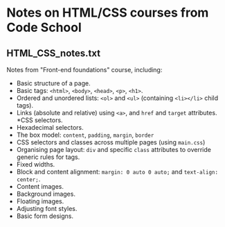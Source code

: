 # Notes on HTML/CSS courses from Code School #

## HTML_CSS_notes.txt ##

Notes from "Front-end foundations" course, including:

* Basic structure of a page.
* Basic tags: `<html>`, `<body>`, `<head>`, `<p>`, `<h1>`.
* Ordered and unordered lists: `<ol>` and `<ul>` (containing `<li></li>` child tags).
* Links (absolute and relative) using `<a>`, and `href` and `target` attributes.
*CSS selectors.
* Hexadecimal selectors.
* The box model: `content`, `padding`, `margin`, `border`
* CSS selectors and classes across multiple pages (using `main.css`)
* Organising page layout: `div` and specific `class` attributes to override generic rules for tags.
* Fixed widths.
* Block and content alignment: `margin: 0 auto 0 auto;` and `text-align: center;`.
* Content images.
* Background images.
* Floating images.
* Adjusting font styles.
* Basic form designs.